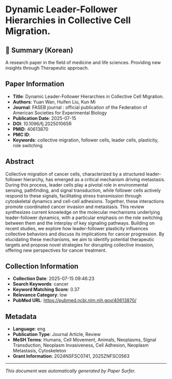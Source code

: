 # Dynamic Leader-Follower Hierarchies in Collective Cell Migration.

## 📝 Summary (Korean)
A research paper in the field of medicine and life sciences. Providing new insights through Therapeutic approach.

## Paper Information
- **Title**: Dynamic Leader-Follower Hierarchies in Collective Cell Migration.
- **Authors**: Yuan Wan, Huifen Liu, Kun Mi
- **Journal**: FASEB journal : official publication of the Federation of American Societies for Experimental Biology
- **Publication Date**: 2025-07-15
- **DOI**: 10.1096/fj.202501065R
- **PMID**: 40613870
- **PMC ID**: 
- **Keywords**: collective migration, follower cells, leader cells, plasticity, role switching

## Abstract
Collective migration of cancer cells, characterized by a structured leader-follower hierarchy, has emerged as a critical mechanism driving metastasis. During this process, leader cells play a pivotal role in environmental sensing, pathfinding, and signal transduction, while follower cells actively respond to these signals, facilitating stress transmission through cytoskeletal dynamics and cell-cell adhesions. Together, these interactions promote coordinated cancer invasion and metastasis. This review synthesizes current knowledge on the molecular mechanisms underlying leader-follower dynamics, with a particular emphasis on the role switching between them and the interplay of key signaling pathways. Building on recent studies, we explore how leader-follower plasticity influences collective behaviors and discuss its implications for cancer progression. By elucidating these mechanisms, we aim to identify potential therapeutic targets and propose novel strategies for disrupting collective invasion, offering new perspectives for cancer treatment.

## Collection Information
- **Collection Date**: 2025-07-15 09:46:23
- **Search Keywords**: cancer
- **Keyword Matching Score**: 0.37
- **Relevance Category**: low
- **PubMed URL**: https://pubmed.ncbi.nlm.nih.gov/40613870/

## Metadata
- **Language**: eng
- **Publication Type**: Journal Article, Review
- **MeSH Terms**: Humans, Cell Movement, Animals, Neoplasms, Signal Transduction, Neoplasm Invasiveness, Cell Adhesion, Neoplasm Metastasis, Cytoskeleton
- **Grant Information**: 2024NSFSC0741, 2025ZNFSC0563

---
*This document was automatically generated by Paper Surfer.*
